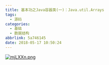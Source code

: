 ```yaml
---
title: 基本功之Java容器类(一)：Java.util.Arrays
tags:
  - 源码
categories:
  - 基础
  - 数据结构
abbrlink: 5a746145
date: 2018-05-17 10:50:24
---
```

[![mjLXXn.png](https://s2.ax1x.com/2019/08/30/mjLXXn.png)](https://imgchr.com/i/mjLXXn)

<!--more--> 
